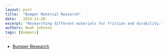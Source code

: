 ```yaml
---
layout: post
title:  "Bumper Material Research"
date:   2014-11-20
excerpt: "Researching different materials for friction and durability."
authors: Noah Johnson
tags: [Bumpers]
---
```

<ul style="text-align:left">
  <li><a href="https://drive.google.com/file/d/0B1mY_tKJJYOXd1g4SUlsYkJHXzA/view?usp=sharing" target="\_blank">Bumper Research</a></li>
</ul>
